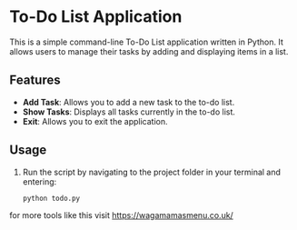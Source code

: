 # To-Do List Application

This is a simple command-line To-Do List application written in Python. It allows users to manage their tasks by adding and displaying items in a list.

## Features
- **Add Task**: Allows you to add a new task to the to-do list.
- **Show Tasks**: Displays all tasks currently in the to-do list.
- **Exit**: Allows you to exit the application.

## Usage
1. Run the script by navigating to the project folder in your terminal and entering:
   ```bash
   python todo.py
for more tools like this visit https://wagamamasmenu.co.uk/
